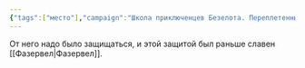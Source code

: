 ```yaml
---
{"tags":["место"],"campaign":"Школа приключенцев Безелота. Переплетенные судьбы","parent":"[[Истинная Империя]]","metadated":true,"dg-publish":true,"permalink":"/praotczovskij-les/","dgPassFrontmatter":true}
---
```


От него надо было защищаться, и этой защитой был раньше славен [[Фазервел\|Фазервел]].